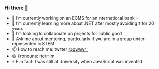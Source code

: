 ### Hi there 👋

<!--
**girlcheese/girlcheese** is a ✨ _special_ ✨ repository because its `README.md` (this file) appears on your GitHub profile.

-->

- 🔭 I’m currently working on an ECMS for an international bank =
- 🌱 I’m currently learning more about .NET after mostly avoiding it for 20 years
- 👯 I’m looking to collaborate on projects for public good
- 💬 Ask me about mentoring, particularly if you are in a group under-represented in STEM
- 📫 How to reach me: twitter [@gwawr_](https://twitter.com/gwawr_)
- 😄 Pronouns: He/Him
- ⚡ Fun fact: I was still at University when JavaScript was invented

